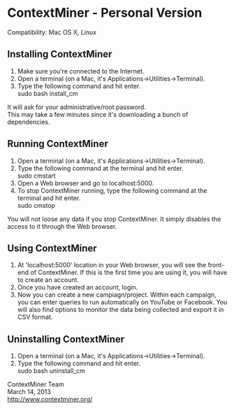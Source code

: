 ContextMiner - Personal Version
===============================

Compatibility: Mac OS X, Linux

Installing ContextMiner
-----------------------
1. Make sure you're connected to the Internet.
2. Open a terminal (on a Mac, it's Applications->Utilities->Terminal).
3. Type the following command and hit enter.  
sudo bash install_cm

It will ask for your administrative/root password.  
This may take a few minutes since it's downloading a bunch of dependencies.


Running ContextMiner
--------------------
1. Open a terminal (on a Mac, it's Applications->Utilities->Terminal).  
2. Type the following command at the terminal and hit enter.  
sudo cmstart
3. Open a Web browser and go to localhost:5000.
4. To stop ContextMiner running, type the following command at the terminal and hit enter.  
sudo cmstop  

You will not loose any data if you stop ContextMiner. It simply disables the access to it through the Web browser.


Using ContextMiner
------------------
1. At 'localhost:5000' location in your Web browser, you will see the front-end of ContextMiner. If this is the first time you are using it, you will have to create an account.
2. Once you have created an account, login.
3. Now you can create a new campiagn/project. Within each campaign, you can enter queries to run automatically on YouTube or Facebook. You will also find options to monitor the data being collected and export it in CSV format.


Uninstalling ContextMiner
-------------------------
1. Open a terminal (on a Mac, it's Applications->Utilities->Terminal).  
2. Type the following command and hit enter.  
sudo bash uninstall_cm  


ContextMiner Team  
March 14, 2013  
http://www.contextminer.org/
